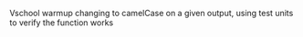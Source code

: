 Vschool warmup changing to camelCase on a given output, using test units to verify the function works
